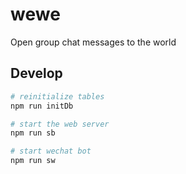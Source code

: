 # wewe

Open group chat messages to the world

## Develop

```bash
# reinitialize tables
npm run initDb

# start the web server
npm run sb

# start wechat bot
npm run sw
```